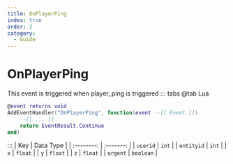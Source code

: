 ```yaml
---
title: OnPlayerPing
index: true
order: 2
category:
  - Guide
---
```


# OnPlayerPing
This event is triggered when player_ping is triggered
::: tabs
@tab Lua
```lua
@event returns void
AddEventHandler("OnPlayerPing", function(event --[[ Event ]])
    --[[ ... ]]
    return EventResult.Continue
end)
```

:::
|     Key    | Data Type |
| :--------: | :-------: |
|  `userid`  |   `int`   |
| `entityid` |   `int`   |
|     `x`    |  `float`  |
|     `y`    |  `float`  |
|     `z`    |  `float`  |
|  `urgent`  | `boolean` |